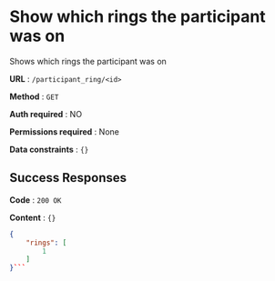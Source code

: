 # Show which rings the participant was on

Shows which rings the participant was on

**URL** : `/participant_ring/<id>`

**Method** : `GET`

**Auth required** : NO

**Permissions required** : None

**Data constraints** : `{}`

## Success Responses

**Code** : `200 OK`

**Content** : `{}`

```json
{
    "rings": [
        1
    ]
}```

